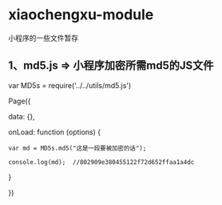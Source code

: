 # xiaochengxu-module
小程序的一些文件暂存

## 1、md5.js   =>   小程序加密所需md5的JS文件




var MD5s = require('../../utils/md5.js')

Page({

  data: {},
  
  onLoad: function (options) {
  
    var md = MD5s.md5("这是一段要被加密的话");
    
    console.log(md);  //802909e380455122f72d652ffaa1a4dc
    
  }
  
})
